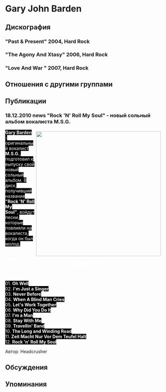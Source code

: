 # Gary John Barden



## Дискография

### "Past & Present" 2004, Hard Rock



### "The Agony And Xtasy" 2006, Hard Rock



### "Love And War " 2007, Hard Rock




## Отношения с другими группами


## Публикации

### 18.12.2010 news &quot;Rock &#39;N&#39; Roll My Soul&quot; - новый сольный альбом вокалиста M.S.G.

<P><FONT style="BACKGROUND-COLOR: #000000" color=#ffffff><STRONG><IMG border=0 hspace=5 alt="" vspace=5 align=right src="/images/news_rus/2010.12/17867.jpg" width=400 height=400>Gary Barden</STRONG> - оригинальный вокалист <STRONG>M.S.G.</STRONG>, подготовил к выпуску свой новый сольный альбом. В диск, получивший название <STRONG>"Rock 'N' Roll My Soul"</STRONG>,&nbsp;войдут песни, которые повлияли на вокалиста, когда он был молод. </P>
<P>Релиз намечен на 11 января 2011 года на лейбле <STRONG>Inakustik</STRONG>/<B itxtvisited="1">MVD.</B></P>
<P>Трек-лист альбома:</P>
<P>01. <B itxtvisited="1">Oh Well</B><BR itxtvisited="1">02. <B itxtvisited="1">I'm Just a Singer</B><BR itxtvisited="1">03. <B itxtvisited="1">Never Before</B><BR itxtvisited="1">04. <B itxtvisited="1">When A Blind Man Cries</B><BR itxtvisited="1">05. <B itxtvisited="1">Let's Work Together</B><BR itxtvisited="1">06. <B itxtvisited="1">Why Did You Do It</B><BR itxtvisited="1">07. <B itxtvisited="1">I'm a Man</B><BR itxtvisited="1">08. <B itxtvisited="1">Stay With Me</B><BR itxtvisited="1">09. <B itxtvisited="1">Travellin' Band</B><BR itxtvisited="1">10. <B itxtvisited="1">The Long and Winding Road</B><BR itxtvisited="1">11. <B itxtvisited="1">Zeit Macht Nur Vor Dem Teufel Halt</B><BR itxtvisited="1">12. <B itxtvisited="1">Rock 'n' Roll My Soul</B><BR itxtvisited="1"></FONT></P>
Автор: Headcrusher


## Обсуждения


## Упоминания

